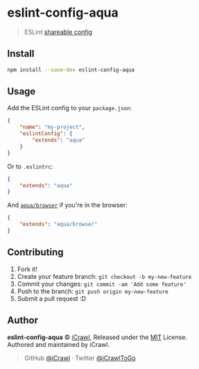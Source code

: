 # eslint-config-aqua

> ESLint [shareable config](http://eslint.org/docs/developer-guide/shareable-configs.html)

## Install

```bash
npm install --save-dev eslint-config-aqua
```

## Usage

Add the ESLint config to your `package.json`:

```json
{
	"name": "my-project",
	"eslintConfig": {
		"extends": "aqua"
	}
}
```

Or to `.eslintrc`:

```json
{
	"extends": "aqua"
}
```

And [`aqua/browser`](browser.js) if you're in the browser:

```json
{
	"extends": "aqua/browser"
}
```

## Contributing

1. Fork it!
2. Create your feature branch: `git checkout -b my-new-feature`
3. Commit your changes: `git commit -am 'Add some feature'`
4. Push to the branch: `git push origin my-new-feature`
5. Submit a pull request :D

## Author

**eslint-config-aqua** © [iCrawl](https://github.com/iCrawl), Released under the [MIT](https://github.com/iCrawl/eslint-config-aqua/blob/master/LICENSE) License.<br>
Authored and maintained by iCrawl.

> GitHub [@iCrawl](https://github.com/iCrawl) · Twitter [@iCrawlToGo](https://twitter.com/iCrawlToGo)